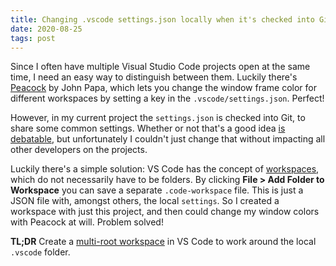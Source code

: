 ```yaml
---
title: Changing .vscode settings.json locally when it's checked into Git
date: 2020-08-25
tags: post
---
```

Since I often have multiple Visual Studio Code projects open at the same time, I need an easy way to distinguish between them. Luckily there's [Peacock](https://marketplace.visualstudio.com/items?itemName=johnpapa.vscode-peacock) by John Papa, which lets you change the window frame color for different workspaces by setting a key in the `.vscode/settings.json`. Perfect!

However, in my current project the `settings.json` is checked into Git, to share some common settings. Whether or not that's a good idea [is debatable](https://stackoverflow.com/a/32979933), but unfortunately I couldn't just change that without impacting all other developers on the projects.

Luckily there's a simple solution: VS Code has the concept of [workspaces](https://code.visualstudio.com/docs/editor/multi-root-workspaces), which do not necessarily have to be folders. By clicking **File > Add Folder to Workspace** you can save a separate `.code-workspace` file. This is just a JSON file with, amongst others, the local `settings`. So I created a workspace with just this project, and then could change my window colors with Peacock at will. Problem solved!

**TL;DR** Create a [multi-root workspace](https://code.visualstudio.com/docs/editor/multi-root-workspaces) in VS Code to work around the local `.vscode` folder.